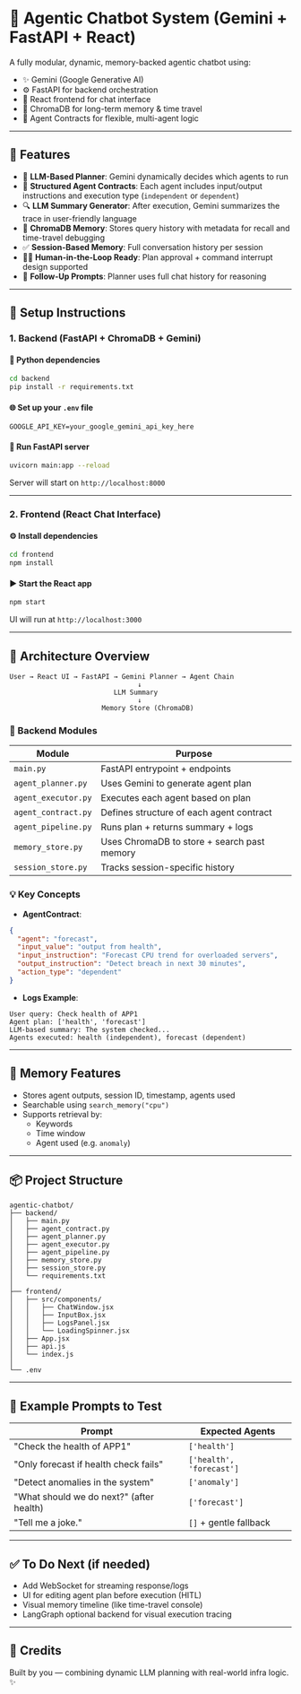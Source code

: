 # 🧠 Agentic Chatbot System (Gemini + FastAPI + React)

A fully modular, dynamic, memory-backed agentic chatbot using:
- ✨ Gemini (Google Generative AI)
- ⚙️ FastAPI for backend orchestration
- 💬 React frontend for chat interface
- 🧠 ChromaDB for long-term memory & time travel
- 🔄 Agent Contracts for flexible, multi-agent logic

---

## 🚀 Features

- 🔗 **LLM-Based Planner**: Gemini dynamically decides which agents to run
- 🧱 **Structured Agent Contracts**: Each agent includes input/output instructions and execution type (`independent` or `dependent`)
- 🔍 **LLM Summary Generator**: After execution, Gemini summarizes the trace in user-friendly language
- 🧠 **ChromaDB Memory**: Stores query history with metadata for recall and time-travel debugging
- ✅ **Session-Based Memory**: Full conversation history per session
- 🧑‍⚖️ **Human-in-the-Loop Ready**: Plan approval + command interrupt design supported
- 🔁 **Follow-Up Prompts**: Planner uses full chat history for reasoning

---

## 🧰 Setup Instructions

### 1. Backend (FastAPI + ChromaDB + Gemini)

#### 🐍 Python dependencies
```bash
cd backend
pip install -r requirements.txt
```

#### 🌐 Set up your `.env` file
```
GOOGLE_API_KEY=your_google_gemini_api_key_here
```

#### 🚀 Run FastAPI server
```bash
uvicorn main:app --reload
```
Server will start on `http://localhost:8000`

---

### 2. Frontend (React Chat Interface)

#### ⚙️ Install dependencies
```bash
cd frontend
npm install
```

#### ▶️ Start the React app
```bash
npm start
```
UI will run at `http://localhost:3000`

---

## 🧠 Architecture Overview

```text
User → React UI → FastAPI → Gemini Planner → Agent Chain
                                ↓
                          LLM Summary
                                ↓
                       Memory Store (ChromaDB)
```

### 🧱 Backend Modules
| Module           | Purpose                                       |
|------------------|-----------------------------------------------|
| `main.py`        | FastAPI entrypoint + endpoints                |
| `agent_planner.py` | Uses Gemini to generate agent plan          |
| `agent_executor.py` | Executes each agent based on plan           |
| `agent_contract.py` | Defines structure of each agent contract    |
| `agent_pipeline.py` | Runs plan + returns summary + logs          |
| `memory_store.py` | Uses ChromaDB to store + search past memory  |
| `session_store.py` | Tracks session-specific history              |

### 💡 Key Concepts

- **AgentContract**:
```json
{
  "agent": "forecast",
  "input_value": "output from health",
  "input_instruction": "Forecast CPU trend for overloaded servers",
  "output_instruction": "Detect breach in next 30 minutes",
  "action_type": "dependent"
}
```

- **Logs Example**:
```
User query: Check health of APP1
Agent plan: ['health', 'forecast']
LLM-based summary: The system checked...
Agents executed: health (independent), forecast (dependent)
```

---

## 🔬 Memory Features

- Stores agent outputs, session ID, timestamp, agents used
- Searchable using `search_memory("cpu")`
- Supports retrieval by:
  - Keywords
  - Time window
  - Agent used (e.g. `anomaly`)

---

## 📦 Project Structure

```
agentic-chatbot/
├── backend/
│   ├── main.py
│   ├── agent_contract.py
│   ├── agent_planner.py
│   ├── agent_executor.py
│   ├── agent_pipeline.py
│   ├── memory_store.py
│   ├── session_store.py
│   └── requirements.txt
│
├── frontend/
│   ├── src/components/
│   │   ├── ChatWindow.jsx
│   │   ├── InputBox.jsx
│   │   ├── LogsPanel.jsx
│   │   └── LoadingSpinner.jsx
│   ├── App.jsx
│   ├── api.js
│   └── index.js
│
└── .env
```

---

## 💬 Example Prompts to Test

| Prompt                                               | Expected Agents             |
|------------------------------------------------------|-----------------------------|
| "Check the health of APP1"                           | `['health']`                |
| "Only forecast if health check fails"               | `['health', 'forecast']`    |
| "Detect anomalies in the system"                    | `['anomaly']`               |
| "What should we do next?" (after health)            | `['forecast']`              |
| "Tell me a joke."                                    | `[]` + gentle fallback      |

---

## ✅ To Do Next (if needed)
- Add WebSocket for streaming response/logs
- UI for editing agent plan before execution (HITL)
- Visual memory timeline (like time-travel console)
- LangGraph optional backend for visual execution tracing

---

## 🔐 Credits
Built by you — combining dynamic LLM planning with real-world infra logic. ✨